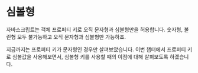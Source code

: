 # 심볼형
자바스크립트는 객체 프로퍼티 키로 오직 문자형과 심볼형만을 허용합니다. 숫자형, 불린형 모두 불가능하고 오직 문자형과 심볼형만 가능하죠.   
   
지금까지는 프로퍼티 키가 문자형인 경우만 살펴보았습니다. 이번 챕터에서 프로퍼티 키로 심볼값을 사용해보면서, 심볼형 키를 사용할 때의 이점에 대해 살펴보도록 하겠습니다.
